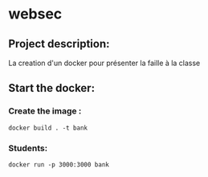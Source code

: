 # websec
## Project description: 
La creation d'un docker pour présenter la faille à  la classe

## Start the docker:
  ### Create the image :
    docker build . -t bank
  ### Students: 
    docker run -p 3000:3000 bank
